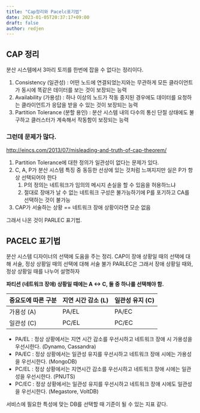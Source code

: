 ```yaml
---
title: "Cap정리와 Pacelc표기법"
date: 2023-01-05T20:37:17+09:00
draft: false
author: redjen
---
```


## CAP 정리

분산 시스템에서 3마리 토끼를 한번에 잡을 수 없다는 정리이다.
1. Consistency (일관성) : 어떤 노드에 연결되었는지와는 무관하게 모든 클라이언트가 동시에 똑같은 데이터를 보는 것이 보장되는 능력
2. Availability (가용성) : 하나 이상의 노드가 작동 중지된 경우에도 데이터를 요청하는 클라이언트가 응답을 받을 수 있는 것이 보장되는 능력
3. Partition Tolerance (분할 용인) : 분산 시스템 내의 다수의 통신 단절 상태에도 불구하고 클러스터가 계속해서 작동함이 보장되는 능력

### 그런데 문제가 많다.

http://eincs.com/2013/07/misleading-and-truth-of-cap-theorem/

1. Partition Tolerance에 대한 정의가 일관성이 없다는 문제가 있다.
2. C, A, P가 분산 시스템 특징 중 동등한 선상에 있는 것처럼 느껴지지만 실은 P가 항상 선택되어야 한다
	1. P의 정의는 네트워크가 임의의 메시지 손실을 할 수 있음을 허용하느냐
	2. 절대로 장애가 날 수 없는 네트워크 구성은 불가능하기에 P를 포기하고 CA를 선택하는 것이 불가능
3. CAP가 서술하는 상황 == 네트워크 장애 상황이라면 모순 없음

그래서 나온 것이 PARLEC 표기법.

## PACELC 표기법

분산 시스템 디자이너의 선택에 도움을 주는 정리.
CAP이 장애 상황일 때의 선택에 대해 서술, 정상 상황일 때의 선택에 대해 서술 불가
PARLEC은 그래서 장애 상황일 때와, 정상 상황일 때를 나누어 설명하자

**파티션 (네트워크 장애) 상황일 때에는 A <-> C, 둘 중 하나를 선택해야 함.**

중요도에 따른 구분 | 지연 시간 감소 (L) | 일관성 유지 (C)
--- | --- | ---
가용성 (A) | PA/EL | PA/EC
일관성 (C) | PC/EL | PC/EC

- PA/EL : 정상 상황에서는 지연 시간 감소를 우선시하고 네트워크 장애 시 가용성을 우선시한다. (Dynamo, Cassandra)
- PA/EC : 정상 상황에서는 일관성 유지를 우선시하고 네트워크 장애 시에는 가용성을 우선시한다. (MongoDB)
- PC/EL : 정상 상황에서는 지연시간 감소를 우선시하고 네트워크 장애 시에는 일관성을 우선시한다. (PNUTS)
- PC/EC : 정상 상황에서는 일관성 유지를 우선시하고 네트워크 장애 시에도 일관성을 우선시한다. (Megastore, VoltDB)

서비스에 필요한 특성에 맞는 DB를 선택할 때 기준이 될 수 있는 지표 같다.

